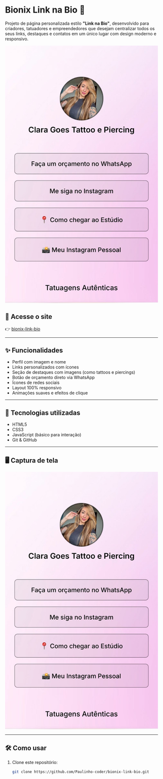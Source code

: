 # Bionix Link na Bio 🔗

Projeto de página personalizada estilo **"Link na Bio"**, desenvolvido para criadores, tatuadores e empreendedores que desejam centralizar todos os seus links, destaques e contatos em um único lugar com design moderno e responsivo.

![Screenshot do site](./assets/screenshot.jpeg)

## 🚀 Acesse o site

👉 [bionix-link-bio](https://paulinho-coder.github.io/bionix-link-bio/)

---

## ✨ Funcionalidades

- Perfil com imagem e nome
- Links personalizados com ícones
- Seção de destaques com imagens (como tattoos e piercings)
- Botão de orçamento direto via WhatsApp
- Ícones de redes sociais
- Layout 100% responsivo
- Animações suaves e efeitos de clique

---

## 🧠 Tecnologias utilizadas

- HTML5
- CSS3
- JavaScript (básico para interação)
- Git & GitHub

---

## 🖥️ Captura de tela

<img src="./assets/screenshot.jpeg" width="600" alt="Visual do site" />

---

## 🛠️ Como usar

1. Clone este repositório:
   ```bash
   git clone https://github.com/Paulinho-coder/bionix-link-bio.git


